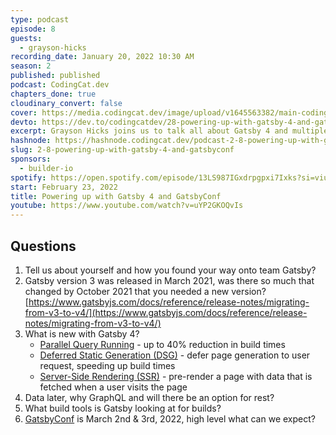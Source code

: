 ```yaml
---
type: podcast
episode: 8
guests:
  - grayson-hicks
recording_date: January 20, 2022 10:30 AM
season: 2
published: published
podcast: CodingCat.dev
chapters_done: true
cloudinary_convert: false
cover: https://media.codingcat.dev/image/upload/v1645563382/main-codingcatdev-photo/powering_up_with_gatsby_4_and_gatsby_conf.jpg
devto: https://dev.to/codingcatdev/28-powering-up-with-gatsby-4-and-gatsbyconf-lob-temp-slug-6871734
excerpt: Grayson Hicks joins us to talk all about Gatsby 4 and multiple methods of rendering.
hashnode: https://hashnode.codingcat.dev/podcast-2-8-powering-up-with-gatsby-4-and-gatsbyconf
slug: 2-8-powering-up-with-gatsby-4-and-gatsbyconf
sponsors:
  - builder-io
spotify: https://open.spotify.com/episode/13LS987IGxdrpgpxi7Ixks?si=viuQAxCzT1S4CUpHHQwZOQ
start: February 23, 2022
title: Powering up with Gatsby 4 and GatsbyConf
youtube: https://www.youtube.com/watch?v=uYP2GKOQvIs
---
```


## Questions

1. Tell us about yourself and how you found your way onto team Gatsby?
2. Gatsby version 3 was released in March 2021, was there so much that changed by October 2021 that you needed a new version?
   [https://www.gatsbyjs.com/docs/reference/release-notes/migrating-from-v3-to-v4/](https://www.gatsbyjs.com/docs/reference/release-notes/migrating-from-v3-to-v4/)
3. What is new with Gatsby 4?
   - [Parallel Query Running](https://www.gatsbyjs.com/docs/reference/release-notes/v4.0/#parallel-query-running) - up to 40% reduction in build times
   - [Deferred Static Generation (DSG)](https://www.gatsbyjs.com/docs/reference/release-notes/v4.0/#deferred-static-generation-dsg) - defer page generation to user request, speeding up build times
   - [Server-Side Rendering (SSR)](https://www.gatsbyjs.com/docs/reference/release-notes/v4.0/#server-side-rendering-ssr) - pre-render a page with data that is fetched when a user visits the page
4. Data later, why GraphQL and will there be an option for rest?
5. What build tools is Gatsby looking at for builds?
6. [GatsbyConf](https://gatsbyconf.com/) is March 2nd & 3rd, 2022, high level what can we expect?

